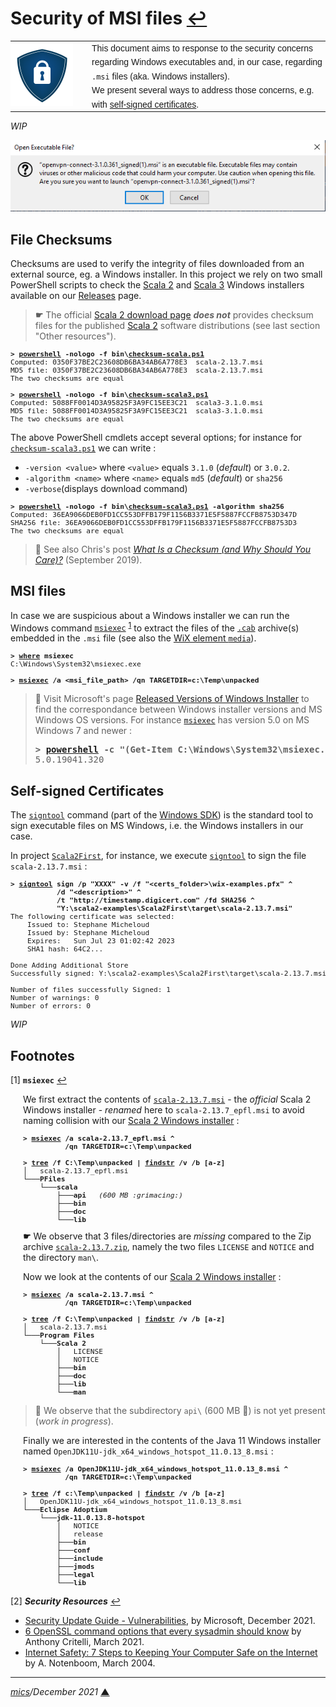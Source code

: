 # <span id="top">Security of MSI files</span> <span style="size:30%;"><a href="README.md">↩</a></span>

<table style="font-family:Helvetica,Arial;font-size:14px;line-height:1.6;">
  <tr>
  <td style="border:0;padding:0 10px 0 0;min-width:120px;"><a href="https://en.wikipedia.org/wiki/Self-signed_certificate/" rel="external"><img src="images/security.png" width="100" alt="Security"/></a></td>
  <td style="border:0;padding:0;vertical-align:text-top;">This document aims to response to the security concerns regarding Windows executables and, in our case, regarding <code>.msi</code> files (aka. Windows installers).<br/>We present several ways to address those concerns, e.g. with <a href="https://en.wikipedia.org/wiki/Self-signed_certificate/" rel="external">self-signed certificates</a>.
  </td>
  </tr>
</table>

*WIP*

<img src="images/Open_Executable_File.png" />


## <span id="checksums">File Checksums</span>

Checksums are used to verify the integrity of files downloaded from an external source, eg. a Windows installer. In this project we rely on two small PowerShell scripts to check the [Scala 2][scala2] and [Scala 3][scala3] Windows installers available on our [Releases](https://github.com/michelou/wix-examples/releases) page.

> **&#9755;** The official [Scala 2 download page](https://www.scala-lang.org/download/scala2.html) ***does not*** provides checksum files for the published [Scala 2][scala2] software distributions (see last section "Other resources"). 

<pre style="margin:0 4em 0 0;font-size:80%;">
<b>&gt; <a href="https://docs.microsoft.com/en-us/powershell/module/microsoft.powershell.core/about/about_powershell_exe?view=powershell-5.1" rel="external">powershell</a> -nologo -f bin\<a href="bin/checksum-scala.ps1">checksum-scala.ps1</a></b>
Computed: 0350F37BE2C23608DB6BA34AB6A778E3  scala-2.13.7.msi
MD5 file: 0350F37BE2C23608DB6BA34AB6A778E3  scala-2.13.7.msi
The two checksums are equal
&nbsp;
<b>&gt; <a href="https://docs.microsoft.com/en-us/powershell/module/microsoft.powershell.core/about/about_powershell_exe?view=powershell-5.1">powershell</a> -nologo -f bin\<a href="bin/checksum-scala3.ps1">checksum-scala3.ps1</a></b>
Computed: 5088FF0014D3A95825F3A9FC15EE3C21  scala3-3.1.0.msi
MD5 file: 5088FF0014D3A95825F3A9FC15EE3C21  scala3-3.1.0.msi
The two checksums are equal
</pre>

The above PowerShell cmdlets accept several options; for instance for [`checksum-scala3.ps1`](bin/checksum-scala3.ps1) we can write :
- `-version <value>` where `<value>` equals `3.1.0` (*default*) or `3.0.2`.
- `-algorithm <name>` where `<name>` equals `md5` (*default*) or `sha256`
- `-verbose`(displays download command)

<pre style="margin:0 4em 0 0;font-size:80%;">
<b>&gt; <a href="https://docs.microsoft.com/en-us/powershell/module/microsoft.powershell.core/about/about_powershell_exe?view=powershell-5.1">powershell</a> -nologo -f bin\<a href="bin/checksum-scala3.ps1">checksum-scala3.ps1</a> -algorithm sha256</b>
Computed: 36EA9066DEB0FD1CC553DFFB179F1156B3371E5F5887FCCFB8753D347D9EE87B  scala3-3.1.0.msi
SHA256 file: 36EA9066DEB0FD1CC553DFFB179F1156B3371E5F5887FCCFB8753D347D9EE87B  scala3-3.1.0.msi
The two checksums are equal
</pre>

> **:mag_right:** See also Chris's post [*What Is a Checksum (and Why Should You Care)?*][article_hoffman] (September 2019).

## <span id="msi">MSI files</span>

In case we are suspicious about a Windows installer we can run the Windows command [`msiexec`](https://docs.microsoft.com/en-us/windows-server/administration/windows-commands/msiexec) <sup id="anchor_01"><a href="#footnote_01">1</a></sup> to extract the files of the <a href="https://en.wikipedia.org/wiki/Cabinet_(file_format)"><code>.cab</code></a> archive(s) embedded in the <code>.msi</code> file (see also the [WiX element `media`](https://wixtoolset.org/documentation/manual/v3/xsd/wix/media.html)).

<pre style="font-size:80%;">
<b>&gt; <a href="https://docs.microsoft.com/en-us/windows-server/administration/windows-commands/where">where</a> msiexec</b>
C:\Windows\System32\msiexec.exe

<b>&gt; <a href="https://docs.microsoft.com/en-us/windows-server/administration/windows-commands/msiexec">msiexec</a> /a &lt;msi_file_path&gt; /qn TARGETDIR=c:\Temp\unpacked</b>
</pre>

> **:mag_right:** Visit Microsoft's page [Released Versions of Windows Installer](https://docs.microsoft.com/en-us/windows/win32/msi/released-versions-of-windows-installer) to find the correspondance between Windows installer versions and MS Windows OS versions. For instance [`msiexec`][msiexec_cmd] has version 5.0 on MS Windows 7 and newer :
> <pre>
> <b>&gt; <a href="https://docs.microsoft.com/en-us/powershell/module/microsoft.powershell.core/about/about_powershell_exe?view=powershell-5.1">powershell</a> -c "(Get-Item C:\Windows\System32\msiexec.exe).VersionInfo.ProductVersion"</b>
> 5.0.19041.320
> </pre>

## <span id="certificates">Self-signed Certificates</span>

The [`signtool`][signtool_cmd] command (part of the <a href="https://developer.microsoft.com/en-us/windows/downloads/windows-sdk/">Windows SDK</a>) is the standard tool to sign executable files on MS Windows, i.e. the  Windows installers in our case.

In project [`Scala2First`](./scala2-examples/Scala2First/), for instance, we execute [`signtool`][signtool_cmd] to sign the file `scala-2.13.7.msi` :

<pre style="font-size:80%;">
<b>&gt; <a href="https://docs.microsoft.com/en-us/windows/win32/seccrypto/signtool">signtool</a> sign /p "XXXX" -v /f "&lt;certs_folder&gt;\wix-examples.pfx" ^
           /d "&lt;description&gt;" ^
           /t "http://timestamp.digicert.com" /fd SHA256 ^
           "Y:\scala2-examples\Scala2First\target\scala-2.13.7.msi"</b>
The following certificate was selected:
    Issued to: Stephane Micheloud
    Issued by: Stephane Micheloud
    Expires:   Sun Jul 23 01:02:42 2023
    SHA1 hash: 64C2...

Done Adding Additional Store
Successfully signed: Y:\scala2-examples\Scala2First\target\scala-2.13.7.msi

Number of files successfully Signed: 1
Number of warnings: 0
Number of errors: 0
</pre>

*WIP*


## <span id="footnotes">Footnotes</span>

<span id="footnote_01">[1]</span> **`msiexec`** [↩](#anchor_01)

<p style="margin:0 0 1em 20px;">
We first extract the contents of <a href="https://scala-lang.org/files/archive/"><code>scala-2.13.7.msi</code></a> - the <i>official</i> Scala 2 Windows installer - <i>renamed</i> here to <code>scala-2.13.7_epfl.msi</code> to avoid naming collision with our <a href="./scala2-examples/README.md">Scala 2 Windows installer</a> :
</p>

<pre style="margin:0 0 1em 20px; font-size:80%;">
<b>&gt; <a href="https://docs.microsoft.com/en-us/windows-server/administration/windows-commands/msiexec">msiexec</a> /a scala-2.13.7_epfl.msi ^<br/>          /qn TARGETDIR=c:\Temp\unpacked</b>

<b>&gt; <a href="https://docs.microsoft.com/en-us/windows-server/administration/windows-commands/tree">tree</a> /f C:\Temp\unpacked | <a href="https://docs.microsoft.com/en-us/windows-server/administration/windows-commands/findstr">findstr</a> /v /b [a-z]</b>
│   scala-2.13.7_epfl.msi
└───<b>PFiles</b>
    └───<b>scala</b>
        ├───<b>api</b>   <i>(600 MB :grimacing:)</i>
        ├───<b>bin</b>
        ├───<b>doc</b>
        └───<b>lib</b>
</pre>

<p style="margin:0 0 1em 20px;">
<b>&#9755;</b> We observe that 3 files/directories are <i>missing</i> compared to the Zip archive <a href="https://scala-lang.org/files/archive/"><code>scala-2.13.7.zip</code></a>, namely the two files <code>LICENSE</code> and <code>NOTICE</code> and the directory <code>man\</code>.  
</p>

<p style="margin:0 0 1em 20px;">
Now we look at the contents of our <a href="./scala2-examples/README.md">Scala 2 Windows installer</a> :
</p>

<pre style="margin:0 0 1em 20px; font-size:80%;">
<b>&gt; <a href="https://docs.microsoft.com/en-us/windows-server/administration/windows-commands/msiexec">msiexec</a> /a scala-2.13.7.msi ^<br/>          /qn TARGETDIR=c:\Temp\unpacked</b>

<b>&gt; <a href="https://docs.microsoft.com/en-us/windows-server/administration/windows-commands/tree">tree</a> /f C:\Temp\unpacked | <a href="https://docs.microsoft.com/en-us/windows-server/administration/windows-commands/findstr">findstr</a> /v /b [a-z]</b>
│   scala-2.13.7.msi
└───<b>Program Files</b>
    └───<b>Scala 2</b>
        │   LICENSE
        │   NOTICE
        ├───<b>bin</b>
        ├───<b>doc</b>
        ├───<b>lib</b>
        └───<b>man</b>
</pre>

> **:mag_right:** We observe that the subdirectory `api\` (600 MB :grimacing:) is not yet present (*work in progress*).

<p style="margin:0 0 1em 20px;">
Finally we are interested in the contents of the Java 11 Windows installer named <code>OpenJDK11U-jdk_x64_windows_hotspot_11.0.13_8.msi</code> :
</p>

<pre style="margin:0 0 1em 20px; font-size:80%;">
<b>&gt; <a href="https://docs.microsoft.com/en-us/windows-server/administration/windows-commands/msiexec">msiexec</a> /a OpenJDK11U-jdk_x64_windows_hotspot_11.0.13_8.msi ^<br/>          /qn TARGETDIR=c:\Temp\unpacked</b>

<b>&gt; <a href="https://docs.microsoft.com/en-us/windows-server/administration/windows-commands/tree">tree</a> /f c:\Temp\unpacked | <a href="https://docs.microsoft.com/en-us/windows-server/administration/windows-commands/findstr">findstr</a> /v /b [a-z]</b>
│   OpenJDK11U-jdk_x64_windows_hotspot_11.0.13_8.msi
└───<b>Eclipse Adoptium</b>
    └───<b>jdk-11.0.13.8-hotspot</b>
        │   NOTICE
        │   release
        ├───<b>bin</b>
        ├───<b>conf</b>
        ├───<b>include</b>
        ├───<b>jmods</b>
        ├───<b>legal</b>
        └───<b>lib</b>
</pre>

<span id="footnote_02">[2]</span> ***Security Resources*** [↩](#anchor_02)

- [Security Update Guide - Vulnerabilities](https://docs.microsoft.com/en-us/windows/win32/msi/installation-context), by Microsoft, December 2021.
- [6 OpenSSL command options that every sysadmin should know][article_critelli] by Anthony Critelli, March 2021.
- [Internet Safety: 7 Steps to Keeping Your Computer Safe on the Internet][article_notenboom] by A. Notenboom, March 2004.


***

*[mics](https://lampwww.epfl.ch/~michelou/)/December 2021* [**&#9650;**](#top)
<span id="bottom">&nbsp;</span>

<!-- link refs -->

[article_critelli]: https://www.redhat.com/sysadmin/6-openssl-commands
[article_hoffman]: https://www.howtogeek.com/363735/what-is-a-checksum-and-why-should-you-care/
[article_notenboom]: https://askleo.com/internet_safety_7_steps_to_keeping_your_computer_safe_on_the_internet/
[aaaa]: https://docs.microsoft.com/en-us/powershell/module/pki/new-selfsignedcertificate?view=windowsserver2019-ps
[msiexec_cmd]: https://docs.microsoft.com/en-us/windows-server/administration/windows-commands/msiexec
[scala2]: https://www.scala-lang.org/
[scala3]: https://dotty.epfl.ch
[signtool_cmd]: https://docs.microsoft.com/en-us/windows/win32/seccrypto/signtool
